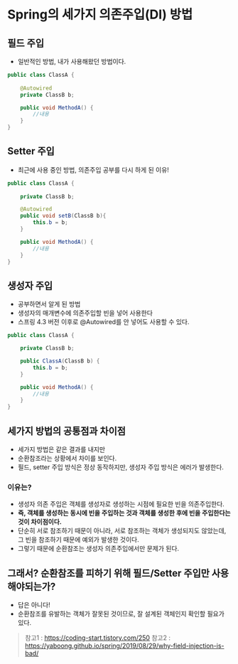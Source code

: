 # Spring의 세가지 의존주입(DI) 방법
## 필드 주입
* 일반적인 방법, 내가 사용해왔던 방법이다.
```java
public class ClassA {
	
	@Autowired
	private ClassB b;

	public void MethodA() {
		//내용
	}
}
```
## Setter 주입
* 최근에 사용 중인 방법, 의존주입 공부를 다시 하게 된 이유!
```java
public class ClassA {
	
	private ClassB b;

	@Autowired
	public void setB(ClassB b){
		this.b = b;
	}

	public void MethodA() {
		//내용
	}
}
```
## 생성자 주입
* 공부하면서 알게 된 방법
* 생성자의 매개변수에 의존주입할 빈을 넣어 사용한다
* 스프링 4.3 버전 이후로 @Autowired를 안 넣어도 사용할 수 있다.
```java
public class ClassA {

	private ClassB b;

	public ClassA(ClassB b) {
		this.b = b;
	}

	public void MethodA() {
		//내용
	}
}
```
## 세가지 방법의 공통점과 차이점
* 세가지 방법은 같은 결과를 내지만
* 순환참조라는 상황에서 차이를 보인다.
* 필드, setter 주입 방식은 정상 동작하지만, 생성자 주입 방식은 에러가 발생한다.
### 이유는?
* 생성자 의존 주입은 객체를 생성자로 생성하는 시점에 필요한 빈을 의존주입한다.
* **즉, 객체를 생성하는 동시에 빈을 주입하는 것과 객체를 생성한 후에 빈을 주입한다는 것이 차이점이다.**
* 단순히 서로 참조하기 때문이 아니라, 서로 참조하는 객체가 생성되지도 않았는데, 그 빈을 참조하기 때문에 예외가 발생한 것이다.
* 그렇기 때문에 순환참조는 생성자 의존주입에서만 문제가 된다.
## 그래서? 순환참조를 피하기 위해 필드/Setter 주입만 사용해야되는가?
* 답은 아니다!
* 순환참조를 유발하는 객체가 잘못된 것이므로, 잘 설계된 객체인지 확인할 필요가 있다.

> 참고1 : https://coding-start.tistory.com/250
> 참고2 : https://yaboong.github.io/spring/2019/08/29/why-field-injection-is-bad/